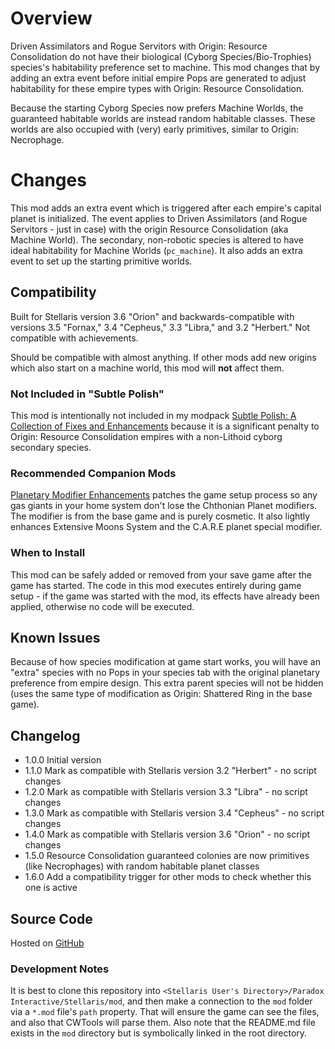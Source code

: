 # Overview

Driven Assimilators and Rogue Servitors with Origin: Resource Consolidation do not have their biological (Cyborg Species/Bio-Trophies) species's habitability preference set to machine.  This mod changes that by adding an extra event before initial empire Pops are generated to adjust habitability for these empire types with Origin: Resource Consolidation.

Because the starting Cyborg Species now prefers Machine Worlds, the guaranteed habitable worlds are instead random habitable classes. These worlds are also occupied with (very) early primitives, similar to Origin: Necrophage.

# Changes

This mod adds an extra event which is triggered after each empire's capital planet is initialized.  The event applies to Driven Assimilators (and Rogue Servitors - just in case) with the origin Resource Consolidation (aka Machine World).  The secondary, non-robotic species is altered to have ideal habitability for Machine Worlds (`pc_machine`). It also adds an extra event to set up the starting primitive worlds.

## Compatibility

Built for Stellaris version 3.6 "Orion" and backwards-compatible with versions 3.5 "Fornax," 3.4 "Cepheus," 3.3 "Libra," and 3.2 "Herbert."  Not compatible with achievements.

Should be compatible with almost anything.  If other mods add new origins which also start on a machine world, this mod will **not** affect them.

### Not Included in "Subtle Polish"

This mod is intentionally not included in my modpack [Subtle Polish: A Collection of Fixes and Enhancements](https://steamcommunity.com/sharedfiles/filedetails/?id=2522974089) because it is a significant penalty to Origin: Resource Consolidation empires with a non-Lithoid cyborg secondary species.

### Recommended Companion Mods

[Planetary Modifier Enhancements](https://steamcommunity.com/sharedfiles/filedetails/?id=2496357128) patches the game setup process so any gas giants in your home system don't lose the Chthonian Planet modifiers.  The modifier is from the base game and is purely cosmetic.  It also lightly enhances Extensive Moons System and the C.A.R.E planet special modifier.

### When to Install

This mod can be safely added or removed from your save game after the game has started.  The code in this mod executes entirely during game setup - if the game was started with the mod, its effects have already been applied, otherwise no code will be executed.

## Known Issues

Because of how species modification at game start works, you will have an "extra" species with no Pops in your species tab with the original planetary preference from empire design.  This extra parent species will not be hidden (uses the same type of modification as Origin: Shattered Ring in the base game).

## Changelog

* 1.0.0 Initial version
* 1.1.0 Mark as compatible with Stellaris version 3.2 "Herbert" - no script changes
* 1.2.0 Mark as compatible with Stellaris version 3.3 "Libra" - no script changes
* 1.3.0 Mark as compatible with Stellaris version 3.4 "Cepheus" - no script changes
* 1.4.0 Mark as compatible with Stellaris version 3.6 "Orion" - no script changes
* 1.5.0 Resource Consolidation guaranteed colonies are now primitives (like Necrophages) with random habitable planet classes
* 1.6.0 Add a compatibility trigger for other mods to check whether this one is active

## Source Code

Hosted on [GitHub](https://github.com/corsairmarks/origin_resource_consolidation_habitability)

### Development Notes

It is best to clone this repository into `<Stellaris User's Directory>/Paradox Interactive/Stellaris/mod`, and then make a connection to the `mod` folder via a `*.mod` file's `path` property.  That will ensure the game can see the files, and also that CWTools will parse them.  Also note that the README.md file exists in the `mod` directory but is symbolically linked in the root directory.